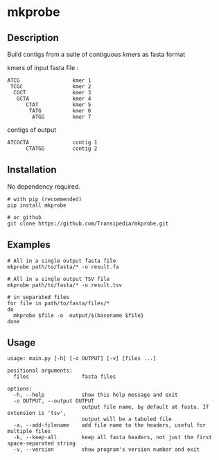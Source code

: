 # mkprobe

## Description

Build contigs from a suite of contiguous kmers as fasta format

kmers of input fasta file : 
```
ATCG                 kmer 1
 TCGC                kmer 2
  CGCT               kmer 3
   GCTA              kmer 4
      CTAT           kmer 5
       TATG          kmer 6
        ATGG         kmer 7
```
contigs of output
```
ATCGCTA              contig 1
      CTATGG         contig 2
```

## Installation

No dependency required.

```
# with pip (recommended)
pip install mkprobe

# or github
git clone https://github.com/Transipedia/mkprobe.git
```



## Examples


```
# All in a single output fasta file
mkprobe path/to/fasta/* -o result.fa

# All in a single output TSV file
mkprobe path/to/fasta/* -o result.tsv

# in separated files
for file in path/to/fasta/files/*
do
  mkprobe $file -o  output/$(basename $file}
done
```


## Usage

```
usage: main.py [-h] [-o OUTPUT] [-v] [files ...]

positional arguments:
  files                 fasta files

options:
  -h, --help            show this help message and exit
  -o OUTPUT, --output OUTPUT
                        output file name, by default at fasta. If extension is 'tsv', 
                        output will be a tabuled file
  -a, --add-filename    add file name to the headers, useful for multiple files
  -k, --keep-all        keep all fasta headers, not just the first space-separated string
  -v, --version         show program's version number and exit
```
